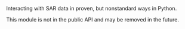 Interacting with SAR data in proven, but nonstandard ways in Python.

This module is not in the public API and may be removed in the future.
